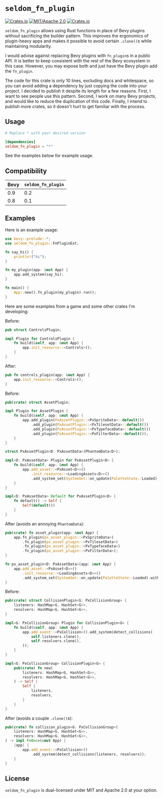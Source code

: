 # `seldom_fn_plugin`

[![Crates.io](https://img.shields.io/crates/v/seldom_fn_plugin.svg)](https://crates.io/crates/seldom_fn_plugin)
[![MIT/Apache 2.0](https://img.shields.io/badge/license-MIT%2FApache-blue.svg)](https://github.com/Seldom-SE/seldom_fn_plugin#license)
[![Crates.io](https://img.shields.io/crates/d/seldom_fn_plugin.svg)](https://crates.io/crates/seldom_fn_plugin)

`seldom_fn_plugin` allows using Rust functions in place of Bevy plugins
without sacrificing the builder pattern. This improves the ergonomics of plugin-heavy apps
and makes it possible to avoid certain `.clone()`s while maintaining modularity.

I would advise against replacing Bevy plugins with `fn_plugin`s in a public API. It is better
to keep consistent with the rest of the Bevy ecosystem in this case. However, you may expose both
and just have the Bevy plugin add the `fn_plugin`.

The code for this crate is only 10 lines, excluding docs and whitespace,
so you can avoid adding a dependency by just copying the code into your project.
I decided to publish it despite its length for a few reasons. First,
I want to see people use this pattern. Second, I work on many Bevy projects,
and would like to reduce the duplication of this code. Finally, I intend to publish more crates,
so it doesn't hurt to get familiar with the process.

## Usage

```toml
# Replace * with your desired version

[dependencies]
seldom_fn_plugin = "*"
```

See the examples below for example usage.

## Compatibility

| Bevy | `seldom_fn_plugin` |
| ---- | ------------------ |
| 0.9  | 0.2                |
| 0.8  | 0.1                |

## Examples

Here is an example usage:

```Rust
use bevy::prelude::*;
use seldom_fn_plugin::FnPluginExt;

fn say_hi() {
    println!("hi");
}

fn my_plugin(app: &mut App) {
    app.add_system(say_hi);
}

fn main() {
    App::new().fn_plugin(my_plugin).run();
}
```

Here are some examples from a game and some other crates I'm developing:

Before:

```Rust
pub struct ControlsPlugin;

impl Plugin for ControlsPlugin {
    fn build(&self, app: &mut App) {
        app.init_resource::<Controls>();
    }
}
```

After:

```Rust
pub fn controls_plugin(app: &mut App) {
    app.init_resource::<Controls>();
}
```

Before:

```Rust
pub(crate) struct AssetPlugin;

impl Plugin for AssetPlugin {
    fn build(&self, app: &mut App) {
        app.add_plugin(PxAssetPlugin::<PxSpriteData>::default())
            .add_plugin(PxAssetPlugin::<PxTilesetData>::default())
            .add_plugin(PxAssetPlugin::<PxTypefaceData>::default())
            .add_plugin(PxAssetPlugin::<PxFilterData>::default());
    }
}

struct PxAssetPlugin<D: PxAssetData>(PhantomData<D>);

impl<D: PxAssetData> Plugin for PxAssetPlugin<D> {
    fn build(&self, app: &mut App) {
        app.add_asset::<PxAsset<D>>()
            .init_resource::<LoadingAssets<D>>()
            .add_system_set(SystemSet::on_update(PaletteState::Loaded).with_system(D::load));
    }
}

impl<D: PxAssetData> Default for PxAssetPlugin<D> {
    fn default() -> Self {
        Self(default())
    }
}
```

After (avoids an annoying `PhantomData`):

```Rust
pub(crate) fn asset_plugin(app: &mut App) {
    app.fn_plugin(px_asset_plugin::<PxSpriteData>)
        .fn_plugin(px_asset_plugin::<PxTilesetData>)
        .fn_plugin(px_asset_plugin::<PxTypefaceData>)
        .fn_plugin(px_asset_plugin::<PxFilterData>);
}

fn px_asset_plugin<D: PxAssetData>(app: &mut App) {
    app.add_asset::<PxAsset<D>>()
        .init_resource::<LoadingAssets<D>>()
        .add_system_set(SystemSet::on_update(PaletteState::Loaded).with_system(D::load));
}
```

Before:

```Rust
pub(crate) struct CollisionPlugin<G: PxCollisionGroup> {
    listeners: HashMap<G, HashSet<G>>,
    resolvers: HashMap<G, HashSet<G>>,
}

impl<G: PxCollisionGroup> Plugin for CollisionPlugin<G> {
    fn build(&self, app: &mut App) {
        app.add_event::<PxCollision>().add_system(detect_collisions(
            self.listeners.clone(),
            self.resolvers.clone(),
        ));
    }
}

impl<G: PxCollisionGroup> CollisionPlugin<G> {
    pub(crate) fn new(
        listeners: HashMap<G, HashSet<G>>,
        resolvers: HashMap<G, HashSet<G>>,
    ) -> Self {
        Self {
            listeners,
            resolvers,
        }
    }
}
```

After (avoids a couple `.clone()`s):

```Rust
pub(crate) fn collision_plugin<G: PxCollisionGroup>(
    listeners: HashMap<G, HashSet<G>>,
    resolvers: HashMap<G, HashSet<G>>,
) -> impl FnOnce(&mut App) {
    |app| {
        app.add_event::<PxCollision>()
            .add_system(detect_collisions(listeners, resolvers));
    }
}
```

## License

`seldom_fn_plugin` is dual-licensed under MIT and Apache 2.0 at your option.
